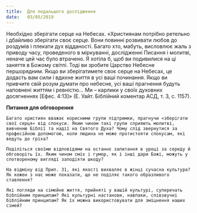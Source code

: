 ```yaml
---
title:  Для подальшого дослідження
date:   03/05/2019
---
```


Необхідно зберігати серце на Небесах. «Християнам потрібно ретельно і дбайливо зберігати своє серце. Вони повинні розвивати любов до роздумів і плекати дух відданості. Багато хто, мабуть, висловлює жаль з приводу часу, проведеного в міркуванні, дослідженні Писання і молитві, неначе цей час було втрачено. Я хотіла б, щоб ви подивилися на ці заняття в Божому світлі. Тоді ви зробите Царство Небесне першорядним. Якщо ви зберігатимете своє серце на Небесах, це додасть вам сили і вдихне життя в усі ваші починання. Якщо ви привчите свій розум думати про небесне, усі ваші прагнення будуть наповнені життям і ревністю… Ми – карлики у своїх духовних досягненнях [Ефес. 4:13]» (Е. Уайт. Біблійний коментар АСД, т. 3, с. 1157).

**Питання для обговорення**

`Багато християн вважає корисними групи підтримки, прагнучи «зберігати свої серця» від спокуси. Яким чином такі групи сприяють молитві, вивченню Біблії та надії на Святого Духа? Чому слід звернутися за професійною допомогою, коли людина не може протистояти спокусам, які ведуть до гріха?`

`Поділіться своїми відповідями на останнє запитання в уроці за середу й обговоріть їх. Яким чином сміх і гумор, як і інші дари Божі, можуть у спотвореному вигляді заподіяти шкоду?`

`На відміну від Прип. 31, які якості вихваляє в жінці сучасна культура? Як кожен з нас може показати, що не поділяє такого образливого ставлення?`

`Які погляди на сімейне життя, прийняті у вашій культурі, суперечать біблійним принципам? Які культурні настанови, навпаки, співзвучні біблійним принципам? Як їх можна використовувати для зміцнення наших сімей?`
